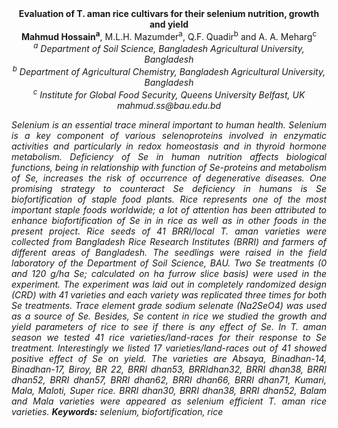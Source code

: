 <center><strong>Evaluation of T. aman rice cultivars for their selenium nutrition, growth and yield</strong>

<center><strong>Mahmud Hossain<sup>a</sup></strong>, M.L.H. Mazumder<sup>a</sup>, Q.F. Quadir<sup>b</sup> and A.
A. Meharg<sup>c</sup>

<center><i><sup>a</sup> Department of Soil Science, Bangladesh Agricultural University,
Bangladesh<i>

<center><i><sup>b</sup> Department of Agricultural Chemistry, Bangladesh Agricultural
University, Bangladesh<i>

<center><i><sup>c</sup> Institute for Global Food Security, Queens University Belfast, UK<i>

<center><i>mahmud.ss@bau.edu.bd<i>

<p style="text-align:justify">Selenium is an essential trace mineral important to human health.
Selenium is a key component of various selenoproteins involved in
enzymatic activities and particularly in redox homeostasis and in
thyroid hormone metabolism. Deficiency of Se in human nutrition affects
biological functions, being in relationship with function of Se-proteins
and metabolism of Se, increases the risk of occurrence of degenerative
diseases. One promising strategy to counteract Se deficiency in humans
is Se biofortification of staple food plants. Rice represents one of the
most important staple foods worldwide; a lot of attention has been
attributed to enhance biofortification of Se in in rice as well as in
other foods in the present project. Rice seeds of 41 BRRI/local T. aman
varieties were collected from Bangladesh Rice Research Institutes (BRRI)
and farmers of different areas of Bangladesh. The seedlings were raised
in the field laboratory of the Department of Soil Science, BAU. Two Se
treatments (0 and 120 g/ha Se; calculated on ha furrow slice basis) were
used in the experiment. The experiment was laid out in completely
randomized design (CRD) with 41 varieties and each variety was
replicated three times for both Se treatments. Trace element grade
sodium selenate (Na2SeO4) was used as a source of Se. Besides, Se
content in rice we studied the growth and yield parameters of rice to
see if there is any effect of Se. In T. aman season we tested 41 rice
varieties/land-races for their response to Se treatment. Interestingly
we listed 17 varieties/land-races out of 41 showed positive effect of Se
on yield. The varieties are Absaya, Binadhan-14, Binadhan-17, Biroy, BR
22, BRRI dhan53, BRRIdhan32, BRRI dhan38, BRRI dhan52, BRRI dhan57, BRRI
dhan62, BRRI dhan66, BRRI dhan71, Kumari, Mala, Maloti, Super rice. BRRI
dhan30, BRRI dhan38, BRRI dhan52, Balam and Mala varieties were appeared
as selenium efficient T. aman rice varieties.
<strong>Keywords:</strong> selenium, biofortification, rice